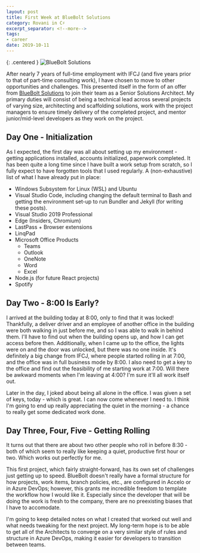 ```yaml
---
layout: post
title: First Week at BlueBolt Solutions
category: Rovani in C♯
excerpt_separator: <!--more-->
tags:
- career
date: 2019-10-11
---
```


{: .centered }
![BlueBolt Solutions](/images/bluebolt-logo.png)

After nearly 7 years of full-time employment with IFCJ (and five years prior to that of part-time consulting work), I have chosen to move to other opportunities and challenges. This presented itself in the form of an offer from [BlueBolt Solutions](https://blueboltsolutions.com) to join their team as a Senior Solutions Architect. My primary duties will consist of being a technical lead across several projects of varying size, architecting and scaffolding solutions, work with the project managers to ensure timely delivery of the completed project, and mentor junior/mid-level developers as they work on the project.

<!--more-->

## Day One - Initialization

As I expected, the first day was all about setting up my environment - getting applications installed, accounts initialized, paperwork completed. It has been quite a long time since I have built a work setup from scratch, so I fully expect to have forgotten tools that I used regularly. A (non-exhaustive) list of what I have already put in place:

- Windows Subsystem for Linux (WSL) and Ubuntu
- Visual Studio Code, including changing the default terminal to Bash and getting the environment set-up to run Bundler and Jekyll (for writing these posts).
- Visual Studio 2019 Professional
- Edge (Insiders, Chromium)
- LastPass + Browser extensions
- LinqPad
- Microsoft Office Products
  - Teams
  - Outlook
  - OneNote
  - Word
  - Excel
- Node.js (for future React projects)
- Spotify

## Day Two - 8:00 Is Early?

I arrived at the building today at 8:00, only to find that it was locked! Thankfully, a deliver driver and an employee of another office in the building were both walking in just before me, and so I was able to walk in behind them. I'll have to find out when the building opens up, and how I can get access before then. Additionally, when I came up to the office, the lights were on and the door was unlocked, but there was no one inside. It's definitely a big change from IFCJ, where people started rolling in at 7:00, and the office was in full business mode by 8:00. I also need to get a key to the office and find out the feasibility of me starting work at 7:00. Will there be awkward moments when I'm leaving at 4:00? I'm sure it'll all work itself out.

Later in the day, I joked about being all alone in the office. I was given a set of keys, today - which is great. I can now come whenever I need to. I think I'm going to end up really appreciating the quiet in the morning - a chance to really get some dedicated work done.

## Day Three, Four, Five - Getting Rolling

It turns out that there are about two other people who roll in before 8:30 - both of which seem to really like keeping a quiet, productive first hour or two. Which works out perfectly for me.

This first project, which fairly straight-forward, has its own set of challenges just getting up to speed. BlueBolt doesn't really have a formal structure for how projects, work items, branch policies, etc., are configured in Accelo or in Azure DevOps; however, this grants me incredible freedom to template the workflow how I would like it. Especially since the developer that will be doing the work is fresh to the company, there are no preexisting biases that I have to accomodate.

I'm going to keep detailed notes on what I created that worked out well and what needs tweaking for the next project. My long-term hope is to be able to get all of the Architects to converge on a very similar style of rules and structure in Azure DevOps, making it easier for developers to transition between teams.